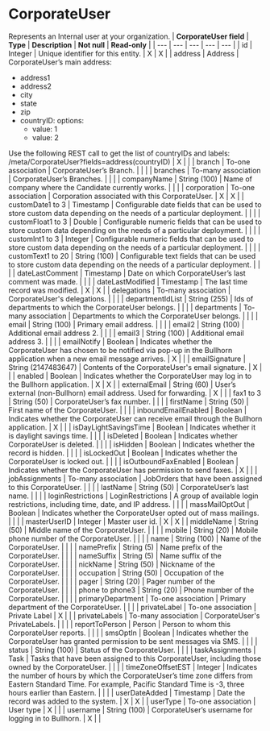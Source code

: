 # CorporateUser
Represents an Internal user at your organization.
| **CorporateUser field** | **Type** | **Description** | **Not null** | **Read-only** |
| --- | --- | --- | --- | --- |
| id | Integer | Unique identifier for this entity. | X | X |
| address | Address | CorporateUser’s main address:<ul><li>address1</li><li>address2</li><li>city</li><li>state</li><li>zip</li><li>countryID: options:<ul><li>value: 1</li><li>value: 2</li></ul></ul>Use the following REST call to get the list of countryIDs and labels:<br>/meta/CorporateUser?fields=address(countryID) | X | |
| branch | To-one association | CorporateUser’s Branch. | | |
| branches | To-many association | CorporateUser’s Branches. | | |
| companyName | String (100) | Name of company where the Candidate currently works. | | |
| corporation | To-one association | Corporation associated with this CorporateUser. | X | X |
| customDate1 to 3 | Timestamp | Configurable date fields that can be used to store custom data depending on the needs of a particular deployment. | | |
| customFloat1 to 3 | Double | Configurable numeric fields that can be used to store custom data depending on the needs of a particular deployment. | | |
| customInt1 to 3 | Integer | Configurable numeric fields that can be used to store custom data depending on the needs of a particular deployment. | | |
| customText1 to 20 | String (100) | Configurable text fields that can be used to store custom data depending on the needs of a particular deployment. | | |
| dateLastComment | Timestamp | Date on which CorporateUser’s last comment was made. | | |
| dateLastModified | Timestamp | The last time record was modified. | X | X |
| delegations | To-many association | CorporateUser's delegations. | | |
| departmentIdList | String (255) | Ids of departments to which the CorporateUser belongs. | | |
| departments | To-many association | Departments to which the CorporateUser belongs. | | |
| email | String (100) | Primary email address. | | |
| email2 | String (100) | Additional email address 2. | | |
| email3 | String (100) | Additional email address 3. | | |
| emailNotify | Boolean | Indicates whether the CorporateUser has chosen to be notified via pop-up in the Bullhorn application when a new email message arrives. | X | |
| emailSignature | String (2147483647) | Contents of the CorporateUser's email signature. | X | |
| enabled | Boolean | Indicates whether the CorporateUser may log in to the Bullhorn application. | X | X |
| externalEmail | String (60) | User’s external (non-Bullhorn) email address. Used for forwarding. | X | |
| fax1 to 3 | String (50) | CorporateUser’s fax number. | | |
| firstName | String (50) | First name of the CorporateUser. | | |
| inboundEmailEnabled | Boolean | Indicates whether the CorporateUser can receive email through the Bullhorn application. | X | |
| isDayLightSavingsTime | Boolean | Indicates whether it is daylight savings time. | | |
| isDeleted | Boolean | Indicates whether CorporateUser is deleted. | | |
| isHidden | Boolean | Indicates whether the record is hidden. | | |
| isLockedOut | Boolean | Indicates whether the CorporateUser is locked out. | | |
| isOutboundFaxEnabled | Boolean | Indicates whether the CorporateUser has permission to send faxes. | X | |
| jobAssignments | To-many association | JobOrders that have been assigned to this CorporateUser. | | |
| lastName | String (50) | CorporateUser’s last name. | | |
| loginRestrictions | LoginRestrictions | A group of available login restrictions, including time, date, and IP address. | | |
| massMailOptOut | Boolean | Indicates whether the CorporateUser opted out of mass mailings. | | |
| masterUserID | Integer | Master user id. | X | X |
| middleName | String (50) | Middle name of the CorporateUser. | | |
| mobile | String (20) | Mobile phone number of the CorporateUser. | | |
| name | String (100) | Name of the CorporateUser. | | |
| namePrefix | String (5) | Name prefix of the CorporateUser. | | |
| nameSuffix | String (5) | Name suffix of the CorporateUser. | | |
| nickName | String (50) | Nickname of the CorporateUser. | | |
| occupation | String (50) | Occupation of the CorporateUser. | | |
| pager | String (20) | Pager number of the CorporateUser. | | |
| phone to phone3 | String (20) | Phone number of the CorporateUser. | | |
| primaryDepartment | To-one association | Primary department of the CorporateUser. | | |
| privateLabel | To-one association | Private Label | X | |
| privateLabels | To-many association | CorporateUser's PrivateLabels. | | |
| reportToPerson | Person | Person to whom this CorporateUser reports. | | |
| smsOptIn | Boolean | Indicates whether the CorporateUser has granted permission to be sent messages via SMS. | | |
| status | String (100) | Status of the CorporateUser. | | |
| taskAssignments | Task | Tasks that have been assigned to this CorporateUser, including those owned by the CorporateUser. | | |
| timeZoneOffsetEST | Integer | Indicates the number of hours by which the CorporateUser’s time zone differs from Eastern Standard Time. For example, Pacific Standard Time is -3, three hours earlier than Eastern. | | |
| userDateAdded | Timestamp | Date the record was added to the system. | X | X |
| userType | To-one association | User type | X | |
| username | String (100) | CorporateUser’s username for logging in to Bullhorn. | X | |
